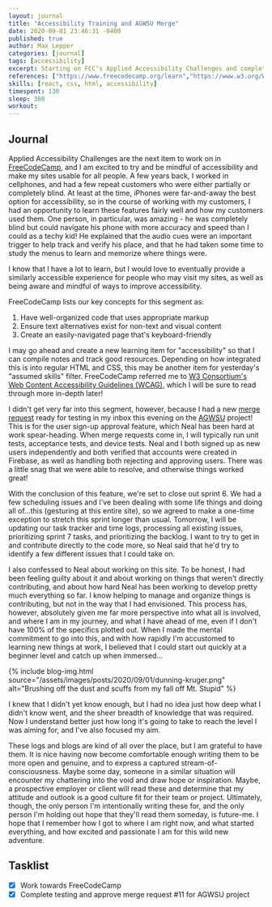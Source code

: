 ```yaml
---
layout: journal
title: "Accessibility Training and AGWSU Merge"
date: 2020-09-01 23:46:31 -0400
published: true
author: Max Lepper
categories: [journal]
tags: [accessibility]
excerpt: Starting on FCC's Applied Accessibility Challenges and completing the user registration feature merge request for AGWSU.
references: ["https://www.freecodecamp.org/learn","https://www.w3.org/WAI/standards-guidelines/wcag/","https://agwsu.org/","https://gitlab.com/neal.strobl/wsu-adventurers-guild/-/merge_requests/11"]
skills: [react, css, html, accessibility]
timespent: 130
sleep: 380
workout: 
---
```


## Journal

Applied Accessibility Challenges are the next item to work on in [FreeCodeCamp]({{page.references[0]}}), and I am excited to try and be mindful of accessibility and make my sites usable for all people. A few years back, I worked in cellphones, and had a few repeat customers who were either partially or completely blind. At least at the time, iPhones were far-and-away the best option for accessibility, so in the course of working with my customers, I had an opportunity to learn these features fairly well and how my customers used them. One person, in particular, was amazing - he was completely blind but could navigate his phone with more accuracy and speed than I could as a techy kid! He explained that the audio cues were an important trigger to help track and verify his place, and that he had taken some time to study the menus to learn and memorize where things were.

I know that I have a lot to learn, but I would love to eventually provide a similarly accessible experience for people who may visit my sites, as well as being aware and mindful of ways to improve accessibility.

FreeCodeCamp lists our key concepts for this segment as:

1. Have well-organized code that uses appropriate markup
2. Ensure text alternatives exist for non-text and visual content
3. Create an easily-navigated page that's keyboard-friendly

I may go ahead and create a new learning item for "accessibility" so that I can compile notes and track good resources. Depending on how integrated this is into regular HTML and CSS, this may be another item for yesterday's "assumed skills" filter. FreeCodeCamp referred me to [W3 Consortium's Web Content Accessibility Guidelines (WCAG)]({{page.references[1]}}), which I will be sure to read through more in-depth later!

I didn't get very far into this segment, however, because I had a new [merge request]({{page.references[3]}}) ready for testing in my inbox this evening on the [AGWSU]({{page.references[2]}}) project! This is for the user sign-up approval feature, which Neal has been hard at work spear-heading. When merge requests come in, I will typically run unit tests, acceptance tests, and device tests. Neal and I both signed up as new users independently and both verified that accounts were created in Firebase, as well as handling both rejecting and approving users. There was a little snag that we were able to resolve, and otherwise things worked great!

With the conclusion of this feature, we're set to close out sprint 6. We had a few scheduling issues and I've been dealing with some life things and doing all of...this (gesturing at this entire site), so we agreed to make a one-time exception to stretch this sprint longer than usual. Tomorrow, I will be updating our task tracker and time logs, processing all existing issues, prioritizing sprint 7 tasks, and prioritizing the backlog. I want to try to get in and contribute directly to the code more, so Neal said that he'd try to identify a few different issues that I could take on.

I also confessed to Neal about working on this site. To be honest, I had been feeling guilty about it and about working on things that weren't directly contributing, and about how hard Neal has been working to develop pretty much everything so far. I know helping to manage and organize things is contributing, but not in the way that I had envisioned. This process has, however, absolutely given me far more perspective into what all is involved, and where I am in my journey, and what I have ahead of me, even if I don't have 100% of the specifics plotted out. When I made the mental commitment to go into this, and with how rapidly I'm accustomed to learning new things at work, I believed that I could start out quickly at a beginner level and catch up when immersed...

{% include blog-img.html source="/assets/images/posts/2020/09/01/dunning-kruger.png" alt="Brushing off the dust and scuffs from my fall off Mt. Stupid" %}

I knew that I didn't yet know enough, but I had no idea just how deep what I didn't know went, and the sheer breadth of knowledge that was required. Now I understand better just how long it's going to take to reach the level I was aiming for, and I've also focused my aim.

These logs and blogs are kind of all over the place, but I am grateful to have them. It is nice having now become comfortable enough writing them to be more open and genuine, and to express a captured stream-of-consciousness. Maybe some day, someone in a similar situation will encounter my chattering into the void and draw hope or inspiration. Maybe, a prospective employer or client will read these and determine that my attitude and outlook is a good culture fit for their team or project. Ultimately, though, the only person I'm intentionally writing these for, and the only person I'm holding out hope that they'll read them someday, is future-me. I hope that I remember how I got to where I am right now, and what started everything, and how excited and passionate I am for this wild new adventure.

## Tasklist

- [x] Work towards FreeCodeCamp
- [x] Complete testing and approve merge request #11 for AGWSU project